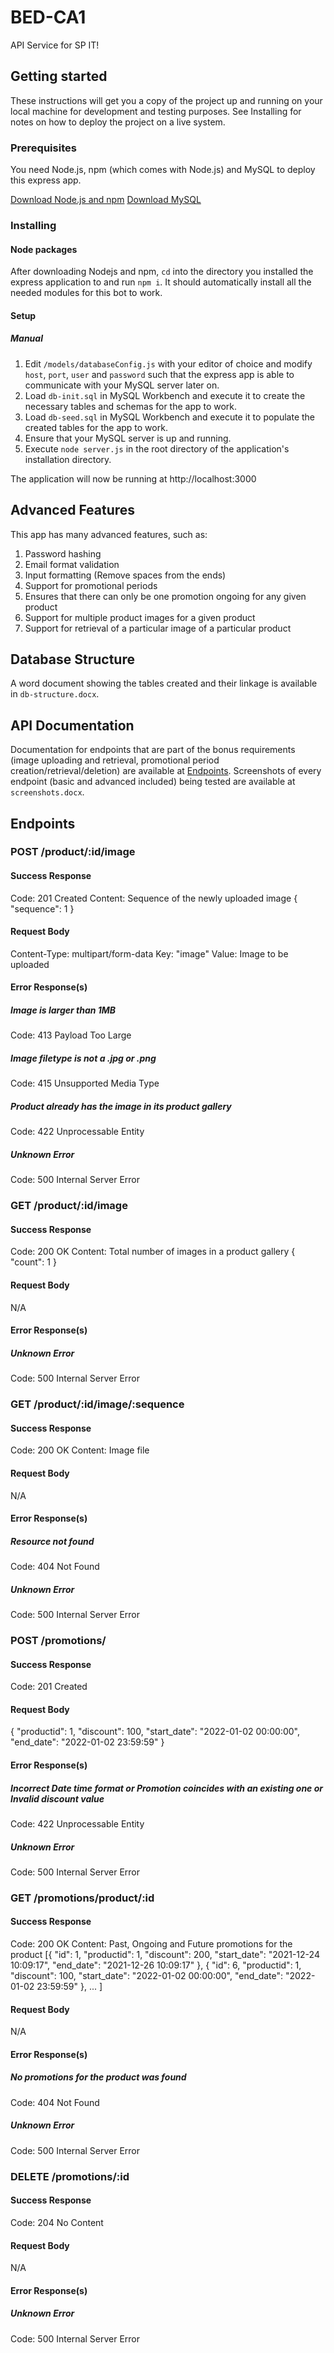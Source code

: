 # BED-CA1

API Service for SP IT!

## Getting started

These instructions will get you a copy of the project up and running on your local machine for development and testing purposes. See Installing for notes on how to deploy the project on a live system.

### Prerequisites

You need Node.js, npm (which comes with Node.js) and MySQL to deploy this express app.

[Download Node.js and npm](https://nodejs.org/en/)
[Download MySQL](https://dev.mysql.com/downloads/)

### Installing
#### Node packages

After downloading Nodejs and npm, `cd` into the directory you installed the express application to and run `npm i`. It should automatically install all the needed modules for this bot to work.

#### Setup
##### Manual

1. Edit `/models/databaseConfig.js` with your editor of choice and modify `host`, `port`, `user` and `password` such that the express app is able to communicate with your MySQL server later on.
2. Load `db-init.sql` in MySQL Workbench and execute it to create the necessary tables and schemas for the app to work.
3. Load `db-seed.sql` in MySQL Workbench and execute it to populate the created tables for the app to work.
4. Ensure that your MySQL server is up and running.
5. Execute `node server.js` in the root directory of the application's installation directory.

The application will now be running at http://localhost:3000

## Advanced Features

This app has many advanced features, such as:
1. Password hashing
2. Email format validation
3. Input formatting (Remove spaces from the ends)
4. Support for promotional periods
5. Ensures that there can only be one promotion ongoing for any given product
6. Support for multiple product images for a given product
7. Support for retrieval of a particular image of a particular product

## Database Structure
A word document showing the tables created and their linkage is available in `db-structure.docx`.

## API Documentation
Documentation for endpoints that are part of the bonus requirements (image uploading and retrieval, promotional period creation/retrieval/deletion) are available at [Endpoints](##Endpoints).
Screenshots of every endpoint (basic and advanced included) being tested are available at `screenshots.docx`. 

## Endpoints

### POST /product/:id/image
#### Success Response
Code: 201 Created
Content: Sequence of the newly uploaded image
{
    "sequence": 1
}

#### Request Body
Content-Type: multipart/form-data
Key: "image"
Value: Image to be uploaded

#### Error Response(s)
##### Image is larger than 1MB
Code: 413 Payload Too Large

##### Image filetype is not a .jpg or .png
Code: 415 Unsupported Media Type

##### Product already has the image in its product gallery
Code: 422 Unprocessable Entity

##### Unknown Error
Code: 500 Internal Server Error


### GET /product/:id/image
#### Success Response
Code: 200 OK
Content: Total number of images in a product gallery
{
    "count": 1
}

#### Request Body
N/A

#### Error Response(s)
##### Unknown Error
Code: 500 Internal Server Error


### GET /product/:id/image/:sequence
#### Success Response
Code: 200 OK
Content: Image file

#### Request Body
N/A

#### Error Response(s)
##### Resource not found
Code: 404 Not Found

##### Unknown Error
Code: 500 Internal Server Error


### POST /promotions/
#### Success Response
Code: 201 Created

#### Request Body
{
    "productid": 1,
    "discount": 100,
    "start_date": "2022-01-02 00:00:00",
    "end_date": "2022-01-02 23:59:59"
}

#### Error Response(s)
##### Incorrect Date time format or Promotion coincides with an existing one or Invalid discount value
Code: 422 Unprocessable Entity

##### Unknown Error
Code: 500 Internal Server Error


### GET /promotions/product/:id
#### Success Response
Code: 200 OK
Content: Past, Ongoing and Future promotions for the product
[{
        "id": 1,
        "productid": 1,
        "discount": 200,
        "start_date": "2021-12-24 10:09:17",
        "end_date": "2021-12-26 10:09:17"
    },
    {
        "id": 6,
        "productid": 1,
        "discount": 100,
        "start_date": "2022-01-02 00:00:00",
        "end_date": "2022-01-02 23:59:59"
},
...
]

#### Request Body
N/A

#### Error Response(s)
##### No promotions for the product was found
Code: 404 Not Found

##### Unknown Error
Code: 500 Internal Server Error


### DELETE /promotions/:id
#### Success Response
Code: 204 No Content

#### Request Body
N/A

#### Error Response(s)
##### Unknown Error
Code: 500 Internal Server Error